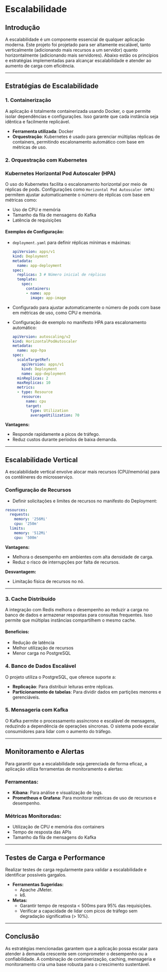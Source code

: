 # Escalabilidade

## Introdução
A escalabilidade é um componente essencial de qualquer aplicação moderna. Este projeto foi projetado para ser altamente escalável, tanto verticalmente (adicionando mais recursos a um servidor) quanto horizontalmente (adicionando mais servidores). Abaixo estão os princípios e estratégias implementadas para alcançar escalabilidade e atender ao aumento de carga com eficiência.

---

## Estratégias de Escalabilidade

### 1. **Containerização**
A aplicação é totalmente containerizada usando Docker, o que permite isolar dependências e configurações. Isso garante que cada instância seja idêntica e facilmente replicável.

- **Ferramenta utilizada**: Docker
- **Orquestração**: Kubernetes é usado para gerenciar múltiplas réplicas de containers, permitindo escalonamento automático com base em métricas de uso.

### 2. **Orquestração com Kubernetes**

### Kubernetes Horizontal Pod Autoscaler (HPA)

O uso do Kubernetes facilita o escalonamento horizontal por meio de réplicas de pods. Configurações como `Horizontal Pod Autoscaler (HPA)` permitem ajustar automaticamente o número de réplicas com base em métricas como:

- Uso de CPU e memória
- Tamanho da fila de mensagens do Kafka
- Latência de requisições

#### Exemplos de Configuração:
- `deployment.yaml` para definir réplicas mínimas e máximas:

  ```yaml
  apiVersion: apps/v1
  kind: Deployment
  metadata:
    name: app-deployment
  spec:
    replicas: 3 # Número inicial de réplicas
    template:
      spec:
        containers:
        - name: app
          image: app-image
  ```

- Configurado para ajustar automaticamente o número de pods com base em métricas de uso, como CPU e memória.
- Configuração de exemplo no manifesto HPA para escalonamento automático:

  ```yaml
  apiVersion: autoscaling/v2
  kind: HorizontalPodAutoscaler
  metadata:
    name: app-hpa
  spec:
    scaleTargetRef:
      apiVersion: apps/v1
      kind: Deployment
      name: app-deployment
    minReplicas: 2
    maxReplicas: 10
    metrics:
    - type: Resource
      resource:
        name: cpu
        target:
          type: Utilization
          averageUtilization: 70
  ```

**Vantagens:**

- Responde rapidamente a picos de tráfego.
- Reduz custos durante períodos de baixa demanda.

---

## Escalabilidade Vertical

A escalabilidade vertical envolve alocar mais recursos (CPU/memória) para os contêineres do microsserviço.

### Configuração de Recursos

- Definir solicitações e limites de recursos no manifesto do Deployment:

```yaml
resources:
  requests:
    memory: '256Mi'
    cpu: '250m'
  limits:
    memory: '512Mi'
    cpu: '500m'
```

**Vantagens:**

- Melhora o desempenho em ambientes com alta densidade de carga.
- Reduz o risco de interrupções por falta de recursos.

**Desvantagem:**

- Limitação física de recursos no nó.

---

### 3. **Cache Distribuído**
A integração com Redis melhora o desempenho ao reduzir a carga no banco de dados e armazenar respostas para consultas frequentes. Isso permite que múltiplas instâncias compartilhem o mesmo cache.

#### Benefícios:
- Redução de latência
- Melhor utilização de recursos
- Menor carga no PostgreSQL

### 4. **Banco de Dados Escalável**
O projeto utiliza o PostgreSQL, que oferece suporte a:
- **Replicação**: Para distribuir leituras entre réplicas.
- **Particionamento de tabelas**: Para dividir dados em partições menores e gerenciáveis.

### 5. **Mensageria com Kafka**
O Kafka permite o processamento assíncrono e escalável de mensagens, reduzindo a dependência de operações síncronas. O sistema pode escalar consumidores para lidar com o aumento do tráfego.

---

## Monitoramento e Alertas
Para garantir que a escalabilidade seja gerenciada de forma eficaz, a aplicação utiliza ferramentas de monitoramento e alertas:

### Ferramentas:
- **Kibana**: Para análise e visualização de logs.
- **Prometheus e Grafana**: Para monitorar métricas de uso de recursos e desempenho.

### Métricas Monitoradas:
- Utilização de CPU e memória dos containers
- Tempo de resposta das APIs
- Tamanho da fila de mensagens do Kafka

---

## Testes de Carga e Performance

Realizar testes de carga regularmente para validar a escalabilidade e identificar possíveis gargalos.

- **Ferramentas Sugeridas:**
  - Apache JMeter.
  - k6.
- **Metas:**
  - Garantir tempo de resposta < 500ms para 95% das requisições.
  - Verificar a capacidade de lidar com picos de tráfego sem degradação significativa (> 10%).

---

## Conclusão
As estratégias mencionadas garantem que a aplicação possa escalar para atender à demanda crescente sem comprometer o desempenho ou a confiabilidade. A combinação de containerização, caching, mensageria e monitoramento cria uma base robusta para o crescimento sustentável.
